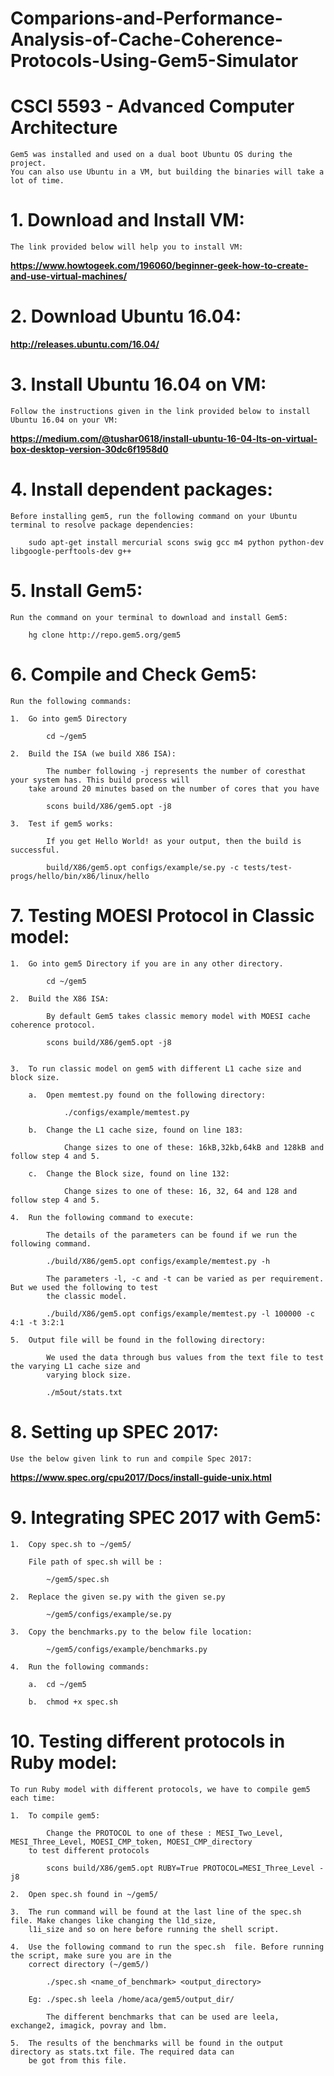 # Comparions-and-Performance-Analysis-of-Cache-Coherence-Protocols-Using-Gem5-Simulator

# CSCI 5593 - Advanced Computer Architecture
	Gem5 was installed and used on a dual boot Ubuntu OS during the project. 
	You can also use Ubuntu in a VM, but building the binaries will take a lot of time.

# 1. Download and Install VM:

	The link provided below will help you to install VM:
	
**https://www.howtogeek.com/196060/beginner-geek-how-to-create-and-use-virtual-machines/**

# 2. Download Ubuntu 16.04:

**http://releases.ubuntu.com/16.04/**

# 3. Install Ubuntu 16.04 on VM:

	Follow the instructions given in the link provided below to install Ubuntu 16.04 on your VM:
	
**https://medium.com/@tushar0618/install-ubuntu-16-04-lts-on-virtual-box-desktop-version-30dc6f1958d0**

# 4. Install dependent packages:

	Before installing gem5, run the following command on your Ubuntu terminal to resolve package dependencies:

		sudo apt-get install mercurial scons swig gcc m4 python python-dev libgoogle-perftools-dev g++

# 5. Install Gem5:

	Run the command on your terminal to download and install Gem5:

		hg clone http://repo.gem5.org/gem5

# 6. Compile and Check Gem5:

	Run the following commands:
	
	1.	Go into gem5 Directory
	
			cd ~/gem5

	2.	Build the ISA (we build X86 ISA):
	
			The number following -j represents the number of coresthat your system has. This build process will 
		take around 20 minutes based on the number of cores that you have

			scons build/X86/gem5.opt -j8
	
	3.	Test if gem5 works:
	
			If you get Hello World! as your output, then the build is successful.
		
			build/X86/gem5.opt configs/example/se.py -c tests/test-progs/hello/bin/x86/linux/hello

# 7. Testing MOESI Protocol in Classic model:

	1.	Go into gem5 Directory if you are in any other directory.
		
			cd ~/gem5

	2.	Build the X86 ISA:
	
			By default Gem5 takes classic memory model with MOESI cache coherence protocol.
		
			scons build/X86/gem5.opt -j8


	3.	To run classic model on gem5 with different L1 cache size and block size.
	
		a.	Open memtest.py found on the following directory: 
			
				./configs/example/memtest.py

		b.	Change the L1 cache size, found on line 183:
		
				Change sizes to one of these: 16kB,32kb,64kB and 128kB and follow step 4 and 5.

		c.	Change the Block size, found on line 132:
			
				Change sizes to one of these: 16, 32, 64 and 128 and follow step 4 and 5.

	4.	Run the following command to execute:
	
			The details of the parameters can be found if we run the following command.
	
			./build/X86/gem5.opt configs/example/memtest.py -h

			The parameters -l, -c and -t can be varied as per requirement. But we used the following to test 
			the classic model. 
 
 			./build/X86/gem5.opt configs/example/memtest.py -l 100000 -c 4:1 -t 3:2:1

	5.	Output file will be found in the following directory:
	
			We used the data through bus values from the text file to test the varying L1 cache size and 
			varying block size.
			
			./m5out/stats.txt

		

# 8. Setting up SPEC 2017:

	Use the below given link to run and compile Spec 2017:
	
**https://www.spec.org/cpu2017/Docs/install-guide-unix.html**

# 9. Integrating SPEC 2017 with Gem5:

	1.	Copy spec.sh to ~/gem5/
		
		File path of spec.sh will be :
		
			~/gem5/spec.sh

	2.	Replace the given se.py with the given se.py
		
			~/gem5/configs/example/se.py

	3.	Copy the benchmarks.py to the below file location:
	 
			~/gem5/configs/example/benchmarks.py

	4.	Run the following commands:
	
		a.	cd ~/gem5
		
		b.	chmod +x spec.sh
	
# 10. Testing different protocols in Ruby model:

	To run Ruby model with different protocols, we have to compile gem5 each time:
	
	1.	To compile gem5:
	
			Change the PROTOCOL to one of these : MESI_Two_Level, MESI_Three_Level, MOESI_CMP_token, MOESI_CMP_directory 
		to test different protocols
	
			scons build/X86/gem5.opt RUBY=True PROTOCOL=MESI_Three_Level -j8

	2.	Open spec.sh found in ~/gem5/

	3.	The run command will be found at the last line of the spec.sh file. Make changes like changing the l1d_size, 
		l1i_size and so on here before running the shell script.

	4.	Use the following command to run the spec.sh  file. Before running the script, make sure you are in the
		correct directory (~/gem5/)
		
			./spec.sh <name_of_benchmark> <output_directory>

		Eg: ./spec.sh leela /home/aca/gem5/output_dir/

			The different benchmarks that can be used are leela, exchange2, imagick, povray and lbm.

	5.	The results of the benchmarks will be found in the output directory as stats.txt file. The required data can 
		be got from this file.
	
